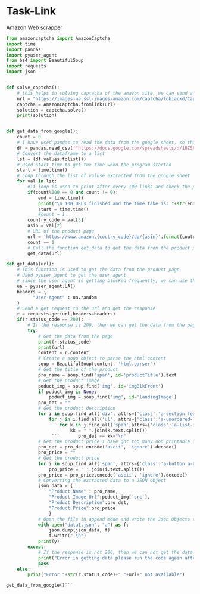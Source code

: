 # Task-Link
Amazon Web scrapper
```python
from amazoncaptcha import AmazonCaptcha
import time
import pandas
import pyuser_agent
from bs4 import BeautifulSoup
import requests
import json


def solve_captcha():
    # this helps in solving captacha of the amazon site, we can send a post request of solution of the captcha to the link and solve it.
    url = "https://images-na.ssl-images-amazon.com/captcha/lqbiackd/Captcha_iykgxrlkyh.jpg"
    captcha = AmazonCaptcha.fromlink(url)
    solution = captcha.solve()
    print(solution)


def get_data_from_google():
    count = 0
    # I have used pandas to read the data from the google sheet, so that i dont have to download the fiel everytime local
    df = pandas.read_csv(f"https://docs.google.com/spreadsheets/d/1BZSPhk1LDrx8ytywMHWVpCqbm8URTxTJrIRkD7PnGTM/export?format=csv")
    # Convert the dataframe to a list
    lst = (df.values.tolist())
    # Used start_time to get the time when the program started
    start = time.time()
    # Loop through the list of valuse extracted from the google sheet
    for val in lst:
        #if loop is used to print after every 100 links and check the progess
        if(count%100 == 0 and count != 0):
            end = time.time()
            print("\n 100 URLs finished and the time take is: "+str(end-start)+" seconds\n")
            start = time.time()
            #count = 1
        country_code = val[3]
        asin = val[2]
        # URL of the product page
        url = 'https://www.amazon.{coutry_code}/dp/{asin}'.format(coutry_code=country_code, asin=asin)
        count += 1
        # Call the function get_data to get the data from the product page
        get_data(url)

def get_data(url):
    # This function is used to get the data from the product page
    # Used pyuser_agent to get the user agent
    # since the user agent is getting blocked frequently, we can use the pyuser_agent to get the user agent in random manner
    ua = pyuser_agent.UA()
    headers = {
          "User-Agent" : ua.random
    }
    # Send a get request to the url and get the response
    r = requests.get(url,headers=headers)
    if(r.status_code == 200):
        # If the response is 200, then we can get the data from the page
        try:
            # Get the data from the page
            print(r.status_code)
            print(url)
            content = r.content
            # Create a soup object to parse the html content
            soup = BeautifulSoup(content, 'html.parser')
            # Get the title of the product
            pro_name = soup.find('span', id='productTitle').text
            # Get the product image
            poduct_img = soup.find('img', id='imgBlkFront')
            if poduct_img is None:
                poduct_img = soup.find('img', id='landingImage')
            pro_det = ""
            # Get the product description
            for i in soup.find_all('div', attrs={'class':'a-section feature detail-bullets-wrapper bucket'}):
                for j in i.find_all('ul', attrs={'class':'a-unordered-list a-nostyle a-vertical a-spacing-none detail-bullet-list'}):
                    for k in j.find_all('span',attrs={'class':'a-list-item'}):
                        kk = " ".join(k.text.split())
                 ```       pro_det += kk+"\n"
            # Get the product price i have got too many non printable characters in the price, so i have used the encode and decode function to remove the non printable characters
            pro_det = pro_det.encode('ascii', 'ignore').decode()
            pro_price = ""
            # Get the product price
            for i in soup.find_all('span', attrs={'class':'a-button a-button-selected a-spacing-mini a-button-toggle format'}):
                pro_price = ' '.join(i.text.split())
            pro_price = pro_price.encode('ascii', 'ignore').decode()
            # Converting the extracted data to a JSON object
            json_data = {
                "Product Name" : pro_name,
                "Product Image Url":poduct_img['src'],
                "Product Description":pro_det,
                "Product Price":pro_price
                }
            # Open the file in append mode and wrote the Json Objects to the file    
            with open("data1.json", "a") as f:
                json.dump(json_data, f)
                f.write(",\n")
            print(y)
        except:
            # If the response is not 200, then we can not get the data from the page
            print("Error in getting data please run the code again after some")
            pass
    else:
        print("Error "+str(r.status_code)+" "+url+" not available")

get_data_from_google()```
